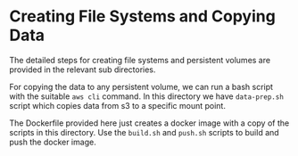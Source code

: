 # Creating File Systems and Copying Data

The detailed steps for creating file systems and persistent volumes are provided in the relevant sub directories.

For copying the data to any persistent volume, we can run a bash script with the suitable `aws cli` command. In this directory we have `data-prep.sh` script which copies data from s3 to a specific mount point.

The Dockerfile provided here just creates a docker image with a copy of the scripts in this directory. Use the `build.sh` and `push.sh` scripts to build and push the docker image.
